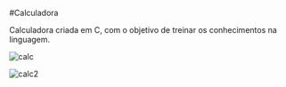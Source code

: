 #Calculadora

Calculadora criada em C, com o objetivo de treinar os conhecimentos na linguagem.

![calc](https://user-images.githubusercontent.com/67844149/87354865-b5aa5900-c535-11ea-94df-e73074c6006e.png)

![calc2](https://user-images.githubusercontent.com/67844149/87354868-b6db8600-c535-11ea-8287-0261602d26d8.png)

